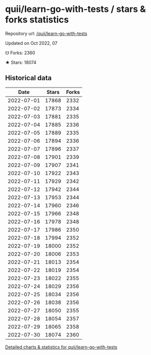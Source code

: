# quii/learn-go-with-tests / stars & forks statistics

Repository url: [/quii/learn-go-with-tests](https://github.com/quii/learn-go-with-tests)

Updated on Oct 2022, 07

☋ Forks: 2360

★ Stars: 18074

## Historical data
| Date | Stars | Forks |
|------|-------|-------|
| 2022-07-01 | 17868 | 2332 | 
| 2022-07-02 | 17873 | 2334 | 
| 2022-07-03 | 17881 | 2335 | 
| 2022-07-04 | 17885 | 2336 | 
| 2022-07-05 | 17889 | 2335 | 
| 2022-07-06 | 17894 | 2336 | 
| 2022-07-07 | 17896 | 2337 | 
| 2022-07-08 | 17901 | 2339 | 
| 2022-07-09 | 17907 | 2341 | 
| 2022-07-10 | 17922 | 2343 | 
| 2022-07-11 | 17929 | 2342 | 
| 2022-07-12 | 17942 | 2344 | 
| 2022-07-13 | 17953 | 2344 | 
| 2022-07-14 | 17960 | 2346 | 
| 2022-07-15 | 17966 | 2348 | 
| 2022-07-16 | 17978 | 2348 | 
| 2022-07-17 | 17986 | 2350 | 
| 2022-07-18 | 17994 | 2352 | 
| 2022-07-19 | 18000 | 2352 | 
| 2022-07-20 | 18006 | 2353 | 
| 2022-07-21 | 18013 | 2354 | 
| 2022-07-22 | 18019 | 2354 | 
| 2022-07-23 | 18022 | 2355 | 
| 2022-07-24 | 18029 | 2356 | 
| 2022-07-25 | 18034 | 2356 | 
| 2022-07-26 | 18038 | 2356 | 
| 2022-07-27 | 18050 | 2355 | 
| 2022-07-28 | 18054 | 2357 | 
| 2022-07-29 | 18065 | 2358 | 
| 2022-07-30 | 18074 | 2360 | 


[Detailed charts & statistics for quii/learn-go-with-tests](https://reviewgithub.com/rep/quii/learn-go-with-tests)
